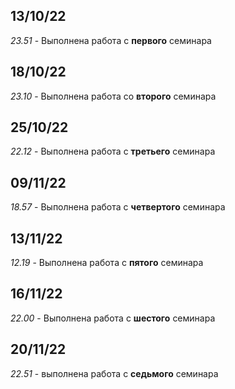 ## 13/10/22 
*23.51* - Выполнена работа с __первого__ семинара 

## 18/10/22 
*23.10* - Выполнена работа со __второго__ семинара

## 25/10/22
*22.12* - Выполнена работа с __третьего__ семинара

## 09/11/22
*18.57* - Выполнена работа с __четвертого__ семинара

## 13/11/22
*12.19* - Выполнена работа с __пятого__ семинара

## 16/11/22
*22.00* - Выполнена работа с __шестого__ семинара

## 20/11/22
*22.51* - выполнена работа с __седьмого__ семинара
